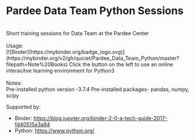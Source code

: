 # Pardee Data Team Python Sessions
<br />
Short training sessions for Data Team at the Pardee Center<br />
 <br />
Usage:  <br />
[![Binder](https://mybinder.org/badge_logo.svg)](https://mybinder.org/v2/gh/quciet/Pardee_Data_Team_Python/master?filepath=Note%20Books)
Click the button on the left to use an online interacitve learning environment for Python3  <br />
 <br />
Notes: <br />
Pre-installed python version -3.7.4
Pre-installed packages- pandas, numpy, scipy

Supported by:
- Binder: https://blog.jupyter.org/binder-2-0-a-tech-guide-2017-fd40515a3a84
- Python: https://www.python.org/




